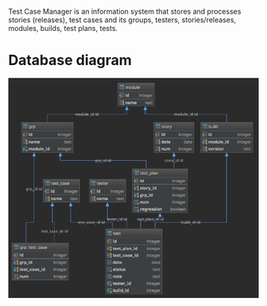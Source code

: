 Test Case Manager is an information system that stores and processes stories (releases), 
test cases and its groups, testers, stories/releases, modules, builds, test plans, tests.
 
# Database diagram
![database diagram](src/main/resources/test-case-manager.png)  